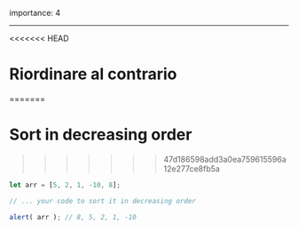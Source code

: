 importance: 4

---

<<<<<<< HEAD
# Riordinare al contrario 
=======
# Sort in decreasing order
>>>>>>> 47d186598add3a0ea759615596a12e277ce8fb5a

```js
let arr = [5, 2, 1, -10, 8];

// ... your code to sort it in decreasing order

alert( arr ); // 8, 5, 2, 1, -10
```

